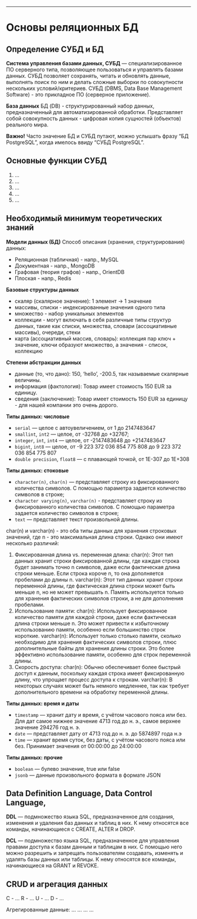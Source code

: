 
-------------------------------------------------------------------------

# Основы реляционных БД

## Определение СУБД и БД

**Система управления базами данных, СУБД** 
— специализированное ПО серверного типа, позволяющее пользоваться и управлять базами данных. СУБД позволяет сохранять, читать и обновлять данные, выполнять поиск по ним и делать сложные выборки по совокупности нескольких условий/критериев.
СУБД (DBMS, Data Base Management Software) - это прикладное ПО (серверное приложение).

**База данных**
БД (DB) - структурированный набор данных, предназначенный для автоматизированной обработки.
Представляет собой совокупность данных - цифровая копия сущностей (объектов) реального мира.

**Важно!**
Часто значение БД и СУБД путают, можно услышать фразу “БД PostgreSQL”, когда имелось ввиду “СУБД PostgreSQL”.

## Основные функции СУБД
1. ...
2. ...
3. ...
4. ...
5. ...

## Необходимый минимум теоретических знаний

**Модели данных (БД)**
Способ описания (хранения, структурирования) данных:
* Реляционная (табличная) - напр., MySQL
* Документная - напр., MongoDB
* Графовая (теория графов) - напр., OrientDB
* Плоская - напр., Redis

**Базовые структуры данных**
* скаляр (скалярное значение): 1 элемент -> 1 значение
* массивы, списки - индексированные значения одного типа
* множество - набор уникальных элементов
* коллекции - могут включать в себя различные типы структур данных, такие как списки, множества, словари (ассоциативные массивы), очереди, стеки
* карта (ассоциативный массив, словарь): коллекция пар ключ + значение, ключи образуют множество, а значения - список, коллекцию

**Степени абстракции данных**
* данные (то, что дано): 150, ‘hello’, -200.5, так называемые скалярные величины. 
* информация (фактология): Товар имеет стоимость 150 EUR за единицу.
* сведения (заключение): Товар имеет стоимость 150 EUR за единицу - для нашей компании это очень дорого.

**Типы данных: числовые**

- `serial` — целое с автоувеличением, от 1 до 2147483647
- `smallint`, `int2` — целое, от -32768 до +32767;
- `integer`, `int`, `int4` — целое, от -2147483648 до +2147483647
- `bigint`, `int8` — целое, от -9 223 372 036 854 775 808 до 9 223 372 036 854 775 807
- `double precision`, `float8` — с плавающей точкой, от 1E-307 до 1E+308

**Типы данных: стоковые**

- `character(n)`, `char(n)` — представляет строку из фиксированного количества символов. С помощью параметра задается количество символов в строке;
- `character varying(n)`, `varchar(n)` - представляет строку из фиксированного количества символов. С помощью параметра задается количество символов в строке;
- `text` — представляет текст произвольной длины.

char(n) и varchar(n) - это оба типы данных для хранения строковых значений, где n - это максимальная длина строки. Однако они имеют несколько различий:
1. Фиксированная длина vs. переменная длина:
char(n): Этот тип данных хранит строки фиксированной длины, где каждая строка будет занимать точно n символов, даже если фактическая длина строки меньше. Если строка короче n, то она дополняется пробелами до длины n.
varchar(n): Этот тип данных хранит строки переменной длины, где фактическая длина строки может быть меньше n, но не может превышать n. Память используется только для хранения фактических символов строки, а не для дополнения пробелами.
2. Использование памяти:
char(n): Использует фиксированное количество памяти для каждой строки, даже если фактическая длина строки меньше n. Это может привести к избыточному использованию памяти, особенно если большинство строк короткие.
varchar(n): Использует только столько памяти, сколько необходимо для хранения фактических символов строки, плюс дополнительные байты для хранения длины строки. Это более эффективно использование памяти, особенно для строк переменной длины. 
3. Скорость доступа:
char(n): Обычно обеспечивает более быстрый доступ к данным, поскольку каждая строка имеет фиксированную длину, что упрощает процесс доступа к строкам.
varchar(n): В некоторых случаях может быть немного медленнее, так как требует дополнительного времени на обработку переменной длины.

**Типы данных: время и даты**

- `timestamp` — хранит дату и время, с учётом часового пояса или без. Для дат самое нижнее значение 4713 год до н. э., самое верхнее значение 294276 год н. э.
- `date` — представляет дату от 4713 год до н. э. до 5874897 года н.э
- `time` — хранит время суток, без даты, с учётом часового пояса или без. Принимает значения от 00:00:00 до 24:00:00

**Типы данных: прочие**

- `boolean` — булево значение, true или false
- `jsonb` — данные произвольного формата в формате JSON

## Data Definition Language, Data Control Language,

**DDL** — подмножество языка SQL, предназначенное для создания, изменения и удаления баз данных и таблиц в них. К нему относятся все команды, начинающиеся с CREATE, ALTER и DROP.

**DCL** — подмножество языка SQL, предназначенное для управления правами доступа к базам данным и таблицам в них. С помощью него можно разрешить и запрещать пользователям создавать, изменять и удалять базы данных или таблицы. К нему относятся все команды, начинающиеся на GRANT и REVOKE.

## CRUD и агрегация данных

С - ...
R - ...
U - ...
D - ...

Агрегированные данные:
...
...
...
...

